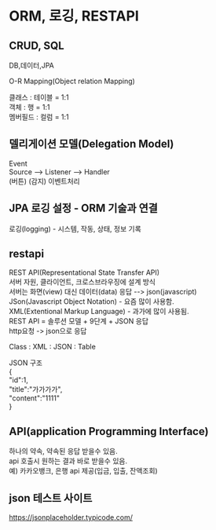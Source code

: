 # ORM, 로깅, RESTAPI
## CRUD, SQL    
  DB,데이터,JPA    
      
  O-R Mapping(Object relation Mapping)    
    
  클래스 : 테이블 = 1:1    
  객체   : 행    = 1:1    
  멤버필드 : 컬럼 = 1:1    
    
## 델리게이션 모델(Delegation Model)    
Event    
Source --> Listener --> Handler    
(버튼)     (감지)        이벤트처리    

## JPA 로깅 설정 - ORM 기술과 연결
로깅(logging) - 시스템, 작동, 상태, 정보 기록

## restapi
REST API(Representational State Transfer API)   
서버 자원, 클라이언트, 크로스브라우징에 설계 방식      
서버는 화면(view) 대신 데이터(data) 응답 --> json(javascript)   
JSon(Javascript Object Notation) - 요즘 많이 사용함.   
XML(Extentional Markup Language) - 과가에 많이 사용됨.   
REST API = 솔루션 모델 + 9단계 + JSON 응답   
http요청 -> json으로 응답   
   
Class : XML : JSON : Table   
   
JSON 구조   
{   
    "id":1,   
    "title":"가가가가",   
    "content":"1111"   
}   
   

## API(application Programming Interface)    
하나의 약속, 약속된 응답 받을수 있음.   
api 호출시 원하는 결과 바로 받을수 있음.   
예) 카카오뱅크, 은행 api 제공(입금, 입출, 잔액조회)   
   
## json 테스트 사이트   
https://jsonplaceholder.typicode.com/   
